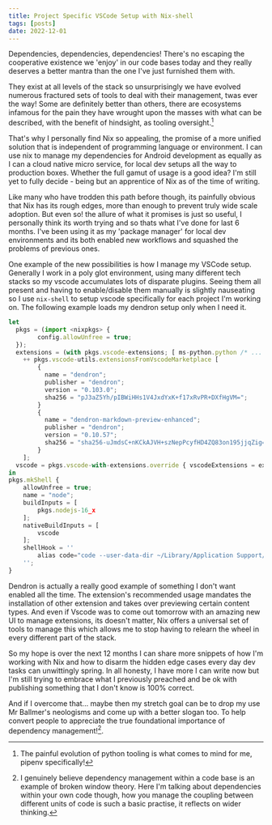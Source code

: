 ```yaml
---
title: Project Specific VSCode Setup with Nix-shell
tags: [posts]
date: 2022-12-01
---
```

<span class="firstcharacter">D</span>ependencies, dependencies, dependencies! There's no escaping the cooperative existence we 'enjoy' in our code bases today and they really deserves a better mantra than the one I've just furnished them with.

 They exist at all levels of the stack so unsurprisingly we have evolved numerous fractured sets of tools to deal with their management, twas ever the way! Some are definitely better than others, there are ecosystems infamous for the pain they have wrought upon the masses with what can be described, with the benefit of hindsight, as tooling oversight.[^dev]

[^dev]: The painful evolution of python tooling is what comes to mind for me, pipenv specifically!

That's why I personally find Nix so appealing, the promise of a more unified solution that is independent of programming language or environment. I can use nix to manage my dependencies for Android development as equally as I can a cloud native micro service, for local dev setups all the way to production boxes. Whether the full gamut of usage is a good idea? I'm still yet to fully decide - being but an apprentice of Nix as of the time of writing.

Like many who have trodden this path before though, its painfully obvious that Nix has its rough edges, more than enough to prevent truly wide scale adoption. But even so! the allure of what it promises is just so useful, I personally think its worth trying and so thats what I've done for last 6 months. I've been using it as my 'package manager' for local dev environments and its both enabled new workflows and squashed the problems of previous ones.

One example of the new possibilities is how I manage my VSCode setup. Generally I work in a poly glot environment, using many different tech stacks so my vscode accumulates lots of disparate plugins. Seeing them all present and having to enable/disable them manually is slightly nauseating so I use `nix-shell` to setup vscode specifically for each project I'm working on. The following example loads my dendron setup only when I need it.

```js
let
  pkgs = (import <nixpkgs> {
        config.allowUnfree = true;
  });
  extensions = (with pkgs.vscode-extensions; [ ms-python.python /* ... */ ])
	++ pkgs.vscode-utils.extensionsFromVscodeMarketplace [
		{
		  name = "dendron";
		  publisher = "dendron";
		  version = "0.103.0";
		  sha256 = "pJ3aZ5Yh/pIBWiHHs1V4JxdYxK+f17xRvPR+DXfHgVM=";
		}
		{
		  name = "dendron-markdown-preview-enhanced";
		  publisher = "dendron";
		  version = "0.10.57";
		  sha256 = "sha256-uJmdsC+nKCkAJVH+szNepPcyfHD4ZQ83on195jjqZig=";
		}
    ];
  vscode = pkgs.vscode-with-extensions.override { vscodeExtensions = extensions; };
in
pkgs.mkShell {
    allowUnfree = true;
    name = "node";
    buildInputs = [
        pkgs.nodejs-16_x
    ];
    nativeBuildInputs = [
	    vscode
    ];
    shellHook = ''
        alias code="code --user-data-dir ~/Library/Application Support/code/user/PROJECT_NAME"
    '';
}
```

Dendron is actually a really good example of something I don't want enabled all the time. The extension's recommended usage mandates the installation of other extension and takes over previewing certain content types. And even if Vscode was to come out tomorrow with an amazing new UI to manage extensions, its doesn't matter, Nix offers a universal set of tools to manage this which allows me to stop having to relearn the wheel in every different part of the stack.

So my hope is over the next 12 months I can share more snippets of how I'm working with Nix and how to disarm the hidden edge cases every day dev tasks can unwittingly spring. In all honesty, I have more I can write now but I'm still trying to embrace what I previously preached and be ok with publishing something that I don't know is 100% correct. 

And if I overcome that... maybe then my stretch goal can be to drop my use Mr Ballmer's neologisms and come up with a better slogan too. To help convert people to appreciate the true foundational importance of dependency management![^2].

[^2]: I genuinely believe dependency management within a code base is an example of broken window theory. Here I'm talking about dependencies within your own code though, how you manage the coupling between different units of code is such a basic practise, it reflects on wider thinking. 




